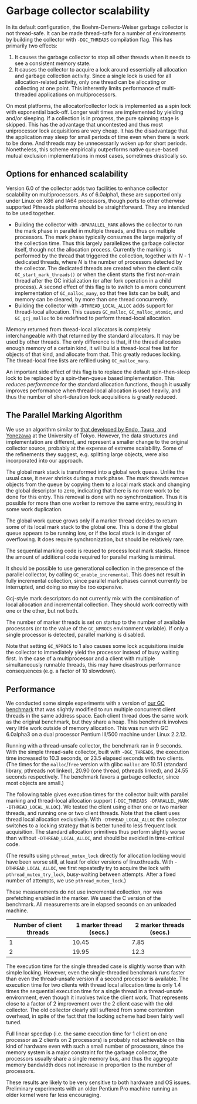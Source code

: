 # Garbage collector scalability

In its default configuration, the Boehm-Demers-Weiser garbage collector is not
thread-safe. It can be made thread-safe for a number of environments
by building the collector with `-DGC_THREADS` compilation flag. This has
primarily two effects:

  1. It causes the garbage collector to stop all other threads when it needs
  to see a consistent memory state.
  2. It causes the collector to acquire a lock around essentially all
  allocation and garbage collection activity.  Since a single lock is used for
  all allocation-related activity, only one thread can be allocating
  or collecting at one point. This inherently limits performance
  of multi-threaded applications on multiprocessors.

On most platforms, the allocator/collector lock is implemented as a spin lock
with exponential back-off. Longer wait times are implemented by yielding
and/or sleeping. If a collection is in progress, the pure spinning stage
is skipped. This has the advantage that uncontested and thus most uniprocessor
lock acquisitions are very cheap. It has the disadvantage that the application
may sleep for small periods of time even when there is work to be done. And
threads may be unnecessarily woken up for short periods. Nonetheless, this
scheme empirically outperforms native queue-based mutual exclusion
implementations in most cases, sometimes drastically so.

## Options for enhanced scalability

Version 6.0 of the collector adds two facilities to enhance collector
scalability on multiprocessors. As of 6.0alpha1, these are supported only
under Linux on X86 and IA64 processors, though ports to other otherwise
supported Pthreads platforms should be straightforward. They are intended
to be used together.

  * Building the collector with `-DPARALLEL_MARK` allows the collector to run
  the mark phase in parallel in multiple threads, and thus on multiple
  processors. The mark phase typically consumes the large majority of the
  collection time. Thus this largely parallelizes the garbage collector
  itself, though not the allocation process. Currently the marking
  is performed by the thread that triggered the collection, together with
  _N_ - 1 dedicated threads, where _N_ is the number of processors detected
  by the collector. The dedicated threads are created when the
  client calls `GC_start_mark_threads()` or when the client starts the first
  non-main thread after the GC initialization (or after fork operation in
  a child process).
  A second effect of this flag is to switch to a more concurrent
  implementation of `GC_malloc_many`, so that free lists can be built, and
  memory can be cleared, by more than one thread concurrently.
  * Building the collector with `-DTHREAD_LOCAL_ALLOC` adds support for
  thread-local allocation. This causes `GC_malloc`, `GC_malloc_atomic`, and
  `GC_gcj_malloc` to be redefined to perform thread-local allocation.

Memory returned from thread-local allocators is completely interchangeable
with that returned by the standard allocators. It may be used by other
threads. The only difference is that, if the thread allocates enough memory
of a certain kind, it will build a thread-local free list for objects of that
kind, and allocate from that. This greatly reduces locking. The thread-local
free lists are refilled using `GC_malloc_many`.

An important side effect of this flag is to replace the default
spin-then-sleep lock to be replaced by a spin-then-queue based implementation.
This _reduces performance_ for the standard allocation functions, though
it usually improves performance when thread-local allocation is used heavily,
and thus the number of short-duration lock acquisitions is greatly reduced.

## The Parallel Marking Algorithm

We use an algorithm similar to
[that developed by Endo, Taura, and Yonezawa](http://www.yl.is.s.u-tokyo.ac.jp/gc/)
at the University of Tokyo. However, the data structures and implementation
are different, and represent a smaller change to the original collector
source, probably at the expense of extreme scalability. Some of the
refinements they suggest, e.g. splitting large objects, were also incorporated
into our approach.

The global mark stack is transformed into a global work queue. Unlike the
usual case, it never shrinks during a mark phase. The mark threads remove
objects from the queue by copying them to a local mark stack and changing the
global descriptor to zero, indicating that there is no more work to be done
for this entry. This removal is done with no synchronization. Thus it is
possible for more than one worker to remove the same entry, resulting in some
work duplication.

The global work queue grows only if a marker thread decides to return some
of its local mark stack to the global one. This is done if the global queue
appears to be running low, or if the local stack is in danger of overflowing.
It does require synchronization, but should be relatively rare.

The sequential marking code is reused to process local mark stacks. Hence the
amount of additional code required for parallel marking is minimal.

It should be possible to use generational collection in the presence of the
parallel collector, by calling `GC_enable_incremental`. This does not result
in fully incremental collection, since parallel mark phases cannot currently
be interrupted, and doing so may be too expensive.

Gcj-style mark descriptors do not currently mix with the combination of local
allocation and incremental collection. They should work correctly with one or
the other, but not both.

The number of marker threads is set on startup to the number of available
processors (or to the value of the `GC_NPROCS` environment variable). If only
a single processor is detected, parallel marking is disabled.

Note that setting `GC_NPROCS` to 1 also causes some lock acquisitions inside
the collector to immediately yield the processor instead of busy waiting
first. In the case of a multiprocessor and a client with multiple
simultaneously runnable threads, this may have disastrous performance
consequences (e.g. a factor of 10 slowdown).

## Performance

We conducted some simple experiments with a version of
[our GC benchmark](http://www.hboehm.info/gc/gc_bench/) that was slightly
modified to run multiple concurrent client threads in the same address space.
Each client thread does the same work as the original benchmark, but they
share a heap. This benchmark involves very little work outside of memory
allocation. This was run with GC 6.0alpha3 on a dual processor Pentium III/500
machine under Linux 2.2.12.

Running with a thread-unsafe collector, the benchmark ran in 9 seconds. With
the simple thread-safe collector, built with `-DGC_THREADS`, the execution
time increased to 10.3 seconds, or 23.5 elapsed seconds with two clients. (The
times for the `malloc`/`free` version with glibc `malloc` are 10.51 (standard
library, pthreads not linked), 20.90 (one thread, pthreads linked), and 24.55
seconds respectively. The benchmark favors a garbage collector, since most
objects are small.)

The following table gives execution times for the collector built with
parallel marking and thread-local allocation support
(`-DGC_THREADS -DPARALLEL_MARK -DTHREAD_LOCAL_ALLOC`). We tested the client
using either one or two marker threads, and running one or two client threads.
Note that the client uses thread local allocation exclusively. With
`-DTHREAD_LOCAL_ALLOC` the collector switches to a locking strategy that
is better tuned to less frequent lock acquisition. The standard allocation
primitives thus perform slightly worse than without `-DTHREAD_LOCAL_ALLOC`,
and should be avoided in time-critical code.

(The results using `pthread_mutex_lock` directly for allocation locking would
have been worse still, at least for older versions of linuxthreads. With
`-DTHREAD_LOCAL_ALLOC`, we first repeatedly try to acquire the lock with
`pthread_mutex_try_lock`, busy-waiting between attempts. After a fixed number
of attempts, we use `pthread_mutex_lock`.)

These measurements do not use incremental collection, nor was prefetching
enabled in the marker. We used the C version of the benchmark. All
measurements are in elapsed seconds on an unloaded machine.

Number of client threads| 1 marker thread (secs.)| 2 marker threads (secs.)
---|------|-----
  1| 10.45| 7.85
  2| 19.95| 12.3

The execution time for the single threaded case is slightly worse than with
simple locking. However, even the single-threaded benchmark runs faster than
even the thread-unsafe version if a second processor is available. The
execution time for two clients with thread local allocation time is only 1.4
times the sequential execution time for a single thread in a thread-unsafe
environment, even though it involves twice the client work. That represents
close to a factor of 2 improvement over the 2 client case with the old
collector. The old collector clearly still suffered from some contention
overhead, in spite of the fact that the locking scheme had been fairly well
tuned.

Full linear speedup (i.e. the same execution time for 1 client on one
processor as 2 clients on 2 processors) is probably not achievable on this
kind of hardware even with such a small number of processors, since the memory
system is a major constraint for the garbage collector, the processors usually
share a single memory bus, and thus the aggregate memory bandwidth does not
increase in proportion to the number of processors.

These results are likely to be very sensitive to both hardware and OS issues.
Preliminary experiments with an older Pentium Pro machine running an older
kernel were far less encouraging.

